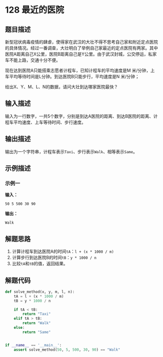 # 128 最近的医院

## 题目描述

新型冠状病毒疫情的肆虐，使得家在武汉的大壮不得不思考自己家和附近定点医院的具体情况。经过一番调查，大壮明白了举例自己家最近的定点医院有两家。其中医院A距离自己X公里，医院B距离自己是Y公里。由于武汉封城，公交停运，私家车不能上路，交通十分不便。

现在达到医院A只能搭乘志愿者计程车，已知计程车的平均速度是M 米/分钟，上车平均等待时间是L分钟。到达医院B只能步行，平均速度是N 米/分钟；

给出X、Y、M、L、N的数据，请问大壮到达哪家医院最快？

## 输入描述

输入为一行数字，一共5个数字，分别是到达A医院的距离、到达B医院的距离、计程车平均速度、上车等待时间、步行速度。

## 输出描述

输出为一个字符串，计程车表示`Taxi`、步行表示`Walk`、相等表示`Same`。

## 示例描述

### 示例一

**输入：**
```text
50 5 500 30 90
```

**输出：**
```text
Walk
```

## 解题思路

1. 计算计程车到达医院A的时间`tA`：`l + (x * 1000 / m)`
2. 计算步行到达医院B的时间`tB`：`y * 1000 / n`
3. 比较`tA`和`tB`的值，返回结果。

## 解题代码

```python
def solve_method(x, y, m, l, n):
    tA = l + (x * 1000 / m)
    tB = y * 1000 / n

    if tA < tB:
        return "Taxi"
    elif tA > tB:
        return "Walk"
    else:
        return "Same"


if __name__ == '__main__':
    assert solve_method(50, 5, 500, 30, 90) == "Walk"
```